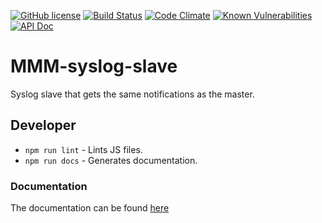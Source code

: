 [![GitHub license](https://img.shields.io/badge/license-MIT-blue.svg?style=flat)](https://raw.githubusercontent.com/fewieden/MMM-syslog-slave/master/LICENSE) [![Build Status](https://travis-ci.org/fewieden/MMM-syslog-slave.svg?branch=master)](https://travis-ci.org/fewieden/MMM-syslog-slave) [![Code Climate](https://codeclimate.com/github/fewieden/MMM-syslog-slave/badges/gpa.svg?style=flat)](https://codeclimate.com/github/fewieden/MMM-syslog-slave) [![Known Vulnerabilities](https://snyk.io/test/github/fewieden/mmm-syslog-slave/badge.svg)](https://snyk.io/test/github/fewieden/mmm-syslog-slave) [![API Doc](https://doclets.io/fewieden/MMM-syslog-slave/master.svg)](https://doclets.io/fewieden/MMM-syslog-slave/master)

# MMM-syslog-slave

Syslog slave that gets the same notifications as the master.

## Developer

* `npm run lint` - Lints JS files.
* `npm run docs` - Generates documentation.

### Documentation

The documentation can be found [here](https://doclets.io/fewieden/MMM-syslog-slave/master)
